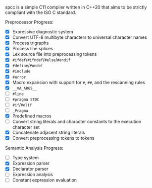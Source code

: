 spcc is a simple C11 compiler written in C++20 that aims to be strictly
compliant with the ISO C standard.

Preprocessor Progress:
- [x] Expressive diagnostic system
- [x] Convert UTF-8 multibyte characters to universal character names
- [x] Process trigraphs
- [x] Process line splices
- [x] Lex source file into preprocessing tokens
- [x] `#ifdef`/`#ifndef`/`#else`/`#endif`
- [x] `#define`/`#undef`
- [x] `#include`
- [x] `#error`
- [x] Macro expansion with support for `#`, `##`, and the rescanning rules
- [x] `__VA_ARGS__`
- [ ] `#line`
- [ ] `#pragma STDC`
- [ ] `#if`/`#elif`
- [ ] `_Pragma`
- [x] Predefined macros
- [ ] Convert string literals and character constants to the execution
character set  
- [X] Concatenate adjacent string literals
- [x] Convert preprocessing tokens to tokens

Semantic Analysis Progress:
- [ ] Type system
- [x] Expression parser
- [x] Declarator parser
- [ ] Expression analysis
- [ ] Constant expression evaluation
